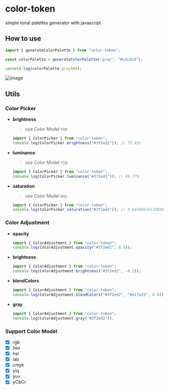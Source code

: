 # color-token

simple tonal palettes generator with javascript

## How to use

```javascript
import { generateColorPalette } from "color-token";

const colorPalette = generateColorPalette("gray", "#cdcdcd");

console.log(colorPalette.gray500);
```
![image](https://user-images.githubusercontent.com/37437842/222950539-f7b7e1c5-e0b3-40fe-a043-1071e90af1c8.png)


## Utils

### Color Picker

- **brightness**

  > use Color Model `YUV`

  ```javascript
  import { ColorPicker } from "color-token";
  console.log(ColorPicker.brightness("#3f2ed2")); // 75.955
  ```

- **luminance**

  > use Color Model `YIQ`

  ```javascript
  import { ColorPicker } from "color-token";
  console.log(ColorPicker.luminance("#3f2ed2")); // 69.779
  ```

- **saturation**
  > use Color Model `HSL`
  ```javascript
  import { ColorPicker } from "color-token";
  console.log(ColorPicker.saturation("#3f2ed2")); // 0.6456692913385826
  ```

### Color Adjustment

- **opacity**

  ```javascript
  import { ColorAdjustment } from "color-token";
  console.log(ColorAdjustment.opacity("#3f2ed2", 0.5));
  ```

- **brightness**

  ```javascript
  import { ColorAdjustment } from "color-token";
  console.log(ColorAdjustment.brightness("#3f2ed2", -0.2));
  ```

- **blendColors**

  ```javascript
  import { ColorAdjustment } from "color-token";
  console.log(ColorAdjustment.blendColors("#3f2ed2", "#a1fe23", 0.4));
  ```

- **gray**

  ```javascript
  import { ColorAdjustment } from "color-token";
  console.log(ColorAdjustment.gray("#3f2ed2"));
  ```

### Support Color Model

- [x] rgb
- [x] hex
- [x] hsl
- [x] lab
- [x] cmyk
- [x] yiq
- [x] yuv
- [x] yCbCr
